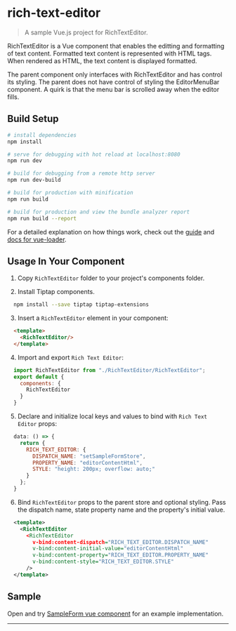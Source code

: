 # rich-text-editor

> A sample Vue.js project for RichTextEditor.

RichTextEditor is a Vue component that enables the editting and formatting of text content.  Formatted text content is represented with HTML tags.  When rendered as HTML, the text content is displayed formatted.

The parent component only interfaces with RichTextEditor and has control its styling. The parent does not have control of styling the EditorMenuBar component. A quirk is that the menu bar is scrolled away when the editor fills.

## Build Setup

``` bash
# install dependencies
npm install

# serve for debugging with hot reload at localhost:8080
npm run dev

# build for debugging from a remote http server
npm run dev-build

# build for production with minification
npm run build

# build for production and view the bundle analyzer report
npm run build --report
```

For a detailed explanation on how things work, check out the [guide](http://vuejs-templates.github.io/webpack/) and [docs for vue-loader](http://vuejs.github.io/vue-loader).

## Usage In Your Component

 1. Copy `RichTextEditor` folder to your project's components folder.
 
 2. Install Tiptap components. 

``` bash
  npm install --save tiptap tiptap-extensions
```

 3. Insert a `RichTextEditor` element in your component: 
 
``` html
  <template>
    <RichTextEditor/>
  </template>
```

 4. Import and export `Rich Text Editor`:

``` javascript
  import RichTextEditor from "./RichTextEditor/RichTextEditor";
  export default {
    components: {
      RichTextEditor
    }
  }
```

 5. Declare and initialize local keys and values to bind with `Rich Text Editor` props:

``` javascript
  data: () => {
    return {
      RICH_TEXT_EDITOR: {
        DISPATCH_NAME: "setSampleFormStore",
        PROPERTY_NAME: "editorContentHtml",
        STYLE: "height: 200px; overflow: auto;"
      }
    };
  }
```

6. Bind `RichTextEditor` props to the parent store and optional styling.  Pass the dispatch name, state property name and the property's initial value. 

``` xml
  <template>
    <RichTextEditor
      <RichTextEditor
        v-bind:content-dispatch="RICH_TEXT_EDITOR.DISPATCH_NAME"
        v-bind:content-initial-value="editorContentHtml"
        v-bind:content-property="RICH_TEXT_EDITOR.PROPERTY_NAME"
        v-bind:content-style="RICH_TEXT_EDITOR.STYLE"
      />
  </template>
```

## Sample
Open and try [SampleForm vue component](./src/components/SampleForm.vue) for an example implementation. 

---

        
